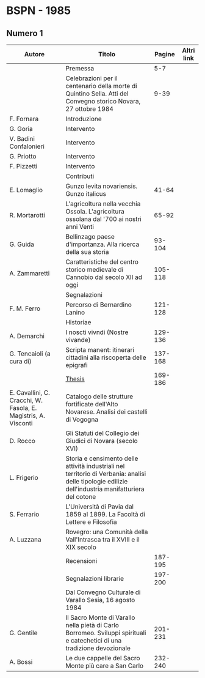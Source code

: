 # BSPN - 1985

## Numero 1

| Autore                                                         | Titolo                                                                                                                                               | Pagine  | Altri link |
|----------------------------------------------------------------|------------------------------------------------------------------------------------------------------------------------------------------------------|---------|------------|
|                                                                | Premessa                                                                                                                                             | 5-7     |            |
|                                                                | Celebrazioni per il centenario della morte di Quintino Sella. Atti del Convegno storico Novara, 27 ottobre 1984                                      | 9-39    |            |
| F. Fornara                                                     | Introduzione                                                                                                                                         |         |            |
| G. Goria                                                       | Intervento                                                                                                                                           |         |            |
| V. Badini Confalonieri                                         | Intervento                                                                                                                                           |         |            |
| G. Priotto                                                     | Intervento                                                                                                                                           |         |            |
| F. Pizzetti                                                    | Intervento                                                                                                                                           |         |            |
|                                                                | Contributi                                                                                                                                           |         |            |
| E. Lomaglio                                                    | Gunzo levita novariensis. Gunzo italicus                                                                                                             | 41-64   |            |
| R. Mortarotti                                                  | L'agricoltura nella vecchia Ossola. L'agricoltura ossolana dal '700 ai nostri anni Venti                                                             | 65-92   |            |
| G. Guida                                                       | Bellinzago paese d'importanza. Alla ricerca della sua storia                                                                                         | 93-104  |            |
| A. Zammaretti                                                  | Caratteristiche del centro storico medievale di Cannobio dal secolo XII ad oggi                                                                      | 105-118 |            |
|                                                                | Segnalazioni                                                                                                                                         |         |            |
| F. M. Ferro                                                    | Percorso di Bernardino Lanino                                                                                                                        | 121-128 |            |
|                                                                | Historiae                                                                                                                                            |         |            |
| A. Demarchi                                                    | I noscti vivndi (Nostre vivande)                                                                                                                     | 129-136 |            |
| G. Tencaioli (a cura di)                                       | Scripta manent: itinerari cittadini alla riscoperta delle epigrafi                                                                                   | 137-168 |            |
|                                                                | [Thesis](http://www.ssno.it/BSPNo/bspn_thesis.html#1985)                                                                                             | 169-186 |            |
| E. Cavallini, C. Cracchi, W. Fasola, E. Magistris, A. Visconti | Catalogo delle strutture fortificate dell'Alto Novarese. Analisi dei castelli di Vogogna                                                             |         |            |
| D. Rocco                                                       | Gli Statuti del Collegio dei Giudici di Novara (secolo XVI)                                                                                          |         |            |
| L. Frigerio                                                    | Storia e censimento delle attività industriali nel territorio di Verbania: analisi delle tipologie edilizie dell'industria manifatturiera del cotone |         |            |
| S. Ferrario                                                    | L'Università di Pavia dal 1859 al 1899. La Facoltà di Lettere e Filosofia                                                                            |         |            |
| A. Luzzana                                                     | Rovegro: una Comunità della Vall'Intrasca tra il XVIII e il XIX secolo                                                                               |         |            |
|                                                                | Recensioni                                                                                                                                           | 187-195 |            |
|                                                                | Segnalazioni librarie                                                                                                                                | 197-200 |            |
|                                                                | Dal Convegno Culturale di Varallo Sesia, 16 agosto 1984                                                                                              |         |            |
| G. Gentile                                                     | Il Sacro Monte di Varallo nella pietà di Carlo Borromeo. Sviluppi spirituali e catechetici di una tradizione devozionale                             | 201-231 |            |
| A. Bossi                                                       | Le due cappelle del Sacro Monte più care a San Carlo                                                                                                 | 232-240 |            |
